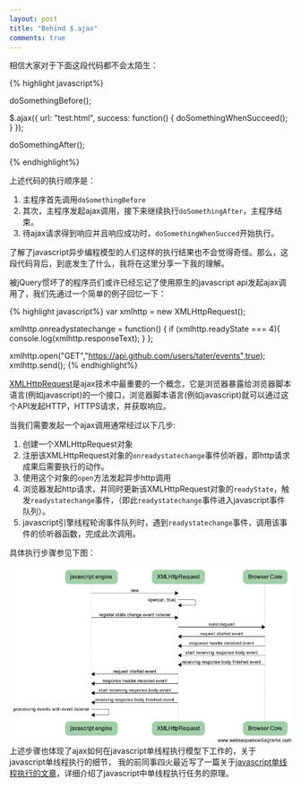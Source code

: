 ```yaml
---
layout: post
title: "Behind $.ajax"
comments: true
---
```


相信大家对于下面这段代码都不会太陌生：

{% highlight javascript%}

doSomethingBefore();

$.ajax({
  url: "test.html",
  success: function() {
	doSomethingWhenSucceed();
  }
});

doSomethingAfter();

{% endhighlight%}

上述代码的执行顺序是：

1. 主程序首先调用`doSomethingBefore`
2. 其次，主程序发起ajax调用，接下来继续执行`doSomethingAfter`，主程序结束。
3. 待ajax请求得到响应并且响应成功时，`doSomethingWhenSucced`开始执行。

了解了javascript异步编程模型的人们这样的执行结果也不会觉得奇怪。那么，这段代码背后，到底发生了什么，我将在这里分享一下我的理解。


被jQuery惯坏了的程序员们或许已经忘记了使用原生的javascript api发起ajax调用了，我们先通过一个简单的例子回忆一下：

{% highlight javascript%}
var xmlhttp = new XMLHttpRequest();

xmlhttp.onreadystatechange = function() {
  if (xmlhttp.readyState === 4){
	console.log(xmlhttp.responseText);
  }
};

xmlhttp.open("GET","https://api.github.com/users/tater/events",true);
xmlhttp.send();
{% endhighlight%}

[XMLHttpRequest](http://en.wikipedia.org/wiki/XMLHttpRequest)是ajax技术中最重要的一个概念，它是浏览器暴露给浏览器脚本语言(例如javascript)的一个接口，浏览器脚本语言(例如javascript)就可以通过这个API发起HTTP，HTTPS请求，并获取响应。

当我们需要发起一个ajax调用通常经过以下几步:

1. 创建一个XMLHttpRequest对象
2. 注册该XMLHttpRequest对象的`onreadystatechange`事件侦听器，即http请求成果后需要执行的动作。
3. 使用这个对象的`open`方法发起异步http调用
4. 浏览器发起http请求，并同时更新该XMLHttpRequest对象的`readyState`，触发`readystatechange`事件，（即此`readystatechange`事件进入javascript事件队列）。
5. javascript引擎线程轮询事件队列时，遇到`readystatechange`事件，调用该事件的侦听器函数，完成此次调用。

具体执行步骤参见下图：

![Ajax workflow](/images/ajax-steps.png "Ajax workflow")
上述步骤也体现了ajax如何在javascript单线程执行模型下工作的，关于javascript单线程执行的细节，
我的前同事四火最近写了一篇关于[javascript单线程执行的文章](http://www.raychase.net/1968)，详细介绍了javascript中单线程执行任务的原理。
